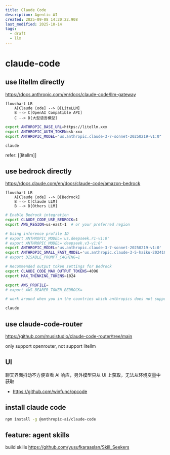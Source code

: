 ```yaml
---
title: Claude Code
description: Agentic AI
created: 2025-09-08 14:20:22.908
last_modified: 2025-10-14
tags:
  - draft
  - llm
---
```


# claude-code

## use litellm directly

https://docs.anthropic.com/en/docs/claude-code/llm-gateway

```mermaid
flowchart LR
    A[Claude Code] --> B[LiteLLM]
    B --> C[OpenAI Compatible API]
    C --> D[大型语言模型]

```

```bash
export ANTHROPIC_BASE_URL=https://litellm.xxx
export ANTHROPIC_AUTH_TOKEN=sk-xxx
export ANTHROPIC_MODEL="us.anthropic.claude-3-7-sonnet-20250219-v1:0"

claude

```

refer: [[litellm]]

## use bedrock directly

https://docs.claude.com/en/docs/claude-code/amazon-bedrock

```mermaid
flowchart LR
    A[Claude Code] --> B[Bedrock]
    B --> C[Claude LLM]
    B --> D[Others LLM]

```

```bash
# Enable Bedrock integration
export CLAUDE_CODE_USE_BEDROCK=1
export AWS_REGION=us-east-1  # or your preferred region

# Using inference profile ID
# export ANTHROPIC_MODEL='us.deepseek.r1-v1:0'
# export ANTHROPIC_MODEL='deepseek.v3-v1:0'
export ANTHROPIC_MODEL='us.anthropic.claude-3-7-sonnet-20250219-v1:0'
export ANTHROPIC_SMALL_FAST_MODEL='us.anthropic.claude-3-5-haiku-20241022-v1:0'
# export DISABLE_PROMPT_CACHING=1

# Recommended output token settings for Bedrock
export CLAUDE_CODE_MAX_OUTPUT_TOKENS=4096
export MAX_THINKING_TOKENS=1024

export AWS_PROFILE=
# export AWS_BEARER_TOKEN_BEDROCK=

# work around when you in the countries which anthropics does not support 

claude

```

## use claude-code-router

https://github.com/musistudio/claude-code-router/tree/main

only support openrouter, not support litellm

## UI

聊天界面抖动不方便查看 AI 响应，另外模型只从 UI 上获取，无法从环境变量中获取
- https://github.com/winfunc/opcode


## install claude code

```sh
npm install -g @anthropic-ai/claude-code
```



## feature: agent skills

build skills
https://github.com/yusufkaraaslan/Skill_Seekers



